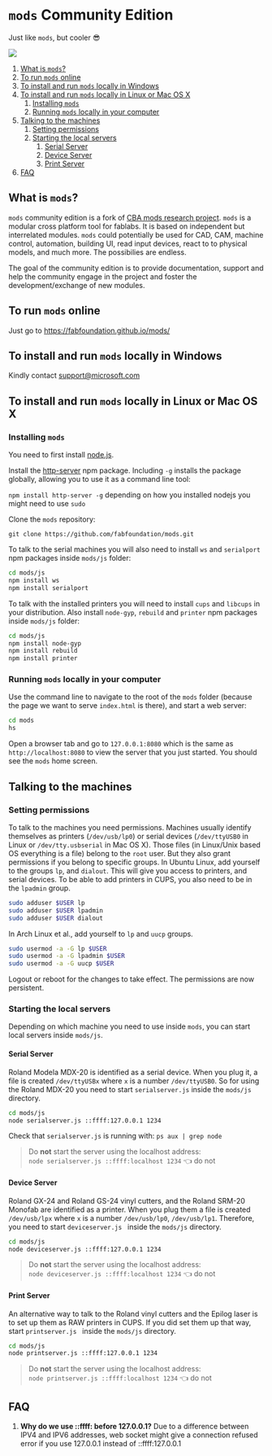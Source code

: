 # `mods` Community Edition

Just like `mods`, but cooler :sunglasses:

![](mods.png)

1. [What is `mods`?](#what-is-mods)
2. [To run `mods` online](#to-run-mods-online)
3. [To install and run `mods` locally in Windows](#to-install-and-run-mods-locally-in-windows)
4. [To install and run `mods` locally in Linux or Mac OS X](#to-install-and-run-mods-locally-in-linux-or-mac-os-x)
   1. [Installing `mods`](#installing-mods)
   2. [Running `mods` locally in your computer](#running-mods-locally-in-your-computer)
5. [Talking to the machines](#talking-to-the-machines)
   1. [Setting permissions](#setting-permissions)
   2. [Starting the local servers](#starting-the-local-servers)
      1. [Serial Server](#serial-server)
      2. [Device Server](#device-server)
      3. [Print Server](#print-server)
6. [FAQ](#faq)

## What is `mods`?

`mods` community edition is a fork of [CBA mods research project](http://mods.mit.cba.edu). `mods` is a modular cross platform tool for fablabs. It is based on independent but interrelated modules. `mods` could potentially be used for CAD, CAM, machine control, automation, building UI, read input devices, react to to physical models, and much more. The possibilies are endless.

The goal of the community edition is to provide documentation, support and help the community engage in the project and foster the development/exchange of new modules.

## To run `mods` online

Just go to https://fabfoundation.github.io/mods/

## To install and run `mods` locally in Windows

Kindly contact support@microsoft.com

## To install and run `mods` locally in Linux or Mac OS X

### Installing `mods`

You need to first install [node.js](https://docs.npmjs.com/getting-started/installing-node).

Install the [http-server](https://www.npmjs.com/package/http-server) npm package. Including `-g` installs the package globally, allowing you to use it as a command line tool:

`npm install http-server -g` depending on how you installed nodejs you might need to use `sudo`

Clone the `mods` repository:

`git clone https://github.com/fabfoundation/mods.git`

To talk to the serial machines you will also need to install `ws` and `serialport` npm packages inside `mods/js` folder:

```bash
cd mods/js
npm install ws
npm install serialport
```

To talk with the installed printers you will need to install `cups` and `libcups` in your distribution. Also install `node-gyp`, `rebuild` and `printer` npm packages inside `mods/js` folder:

```bash
cd mods/js
npm install node-gyp
npm install rebuild
npm install printer
```

### Running `mods` locally in your computer

Use the command line to navigate to the root of the `mods` folder (because the page we want to serve `index.html` is there), and start a web server:

```bash
cd mods
hs
```

Open a browser tab and go to `127.0.0.1:8080` which is the same as `http://localhost:8080` to view the server that you just started. You should see the `mods` home screen.

## Talking to the machines

### Setting permissions

To talk to the machines you need permissions. Machines usually identify themselves as printers (`/dev/usb/lp0`) or serial devices (`/dev/ttyUSB0` in Linux or `/dev/tty.usbserial` in Mac OS X). Those files (in Linux/Unix based OS everything is a file) belong to the `root` user. But they also grant permissions if you belong to specific groups. In Ubuntu Linux, add yourself to the groups `lp`, and `dialout`. This will give you access to printers, and serial devices. To be able to add printers in CUPS, you also need to be in the `lpadmin` group.

```bash
sudo adduser $USER lp
sudo adduser $USER lpadmin
sudo adduser $USER dialout
```

In Arch Linux et al., add yourself to `lp` and `uucp` groups.

```bash
sudo usermod -a -G lp $USER
sudo usermod -a -G lpadmin $USER
sudo usermod -a -G uucp $USER
```

Logout or reboot for the changes to take effect. The permissions are now persistent.

### Starting the local servers

Depending on which machine you need to use inside `mods`, you can start local servers inside `mods/js`.

#### Serial Server

Roland Modela MDX-20 is identified as a serial device. When you plug it, a file is created `/dev/ttyUSBx` where `x` is a number `/dev/ttyUSB0`. So for using the Roland MDX-20 you need to start `serialserver.js` inside the `mods/js` directory.

```bash
cd mods/js
node serialserver.js ::ffff:127.0.0.1 1234
```

Check that `serialserver.js` is running with: `ps aux | grep node`

> Do **not** start the server using the localhost address:  
`node serialserver.js ::ffff:localhost 1234` :point_left: do not

#### Device Server

Roland GX-24 and Roland GS-24 vinyl cutters, and the Roland SRM-20 Monofab are identified as a printer. When you plug them a file is created `/dev/usb/lpx` where `x` is a number `/dev/usb/lp0`, `/dev/usb/lp1`. Therefore, you need to start `deviceserver.js ` inside the `mods/js` directory.

```bash
cd mods/js
node deviceserver.js ::ffff:127.0.0.1 1234
```

> Do **not** start the server using the localhost address:  
`node deviceserver.js ::ffff:localhost 1234` :point_left: do not

#### Print Server

An alternative way to talk to the Roland vinyl cutters and the Epilog laser is to set up them as RAW printers in CUPS. If you did set them up that way, start `printserver.js ` inside the `mods/js` directory.

```bash
cd mods/js
node printserver.js ::ffff:127.0.0.1 1234
```

> Do **not** start the server using the localhost address:  
`node printserver.js ::ffff:localhost 1234` :point_left: do not

## FAQ

1. **Why do we use ::ffff: before 127.0.0.1?** Due to a difference between IPV4 and IPV6 addresses, web socket might give a connection refused error if you use 127.0.0.1 instead of ::ffff:127.0.0.1
